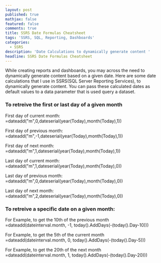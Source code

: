 ```yaml
---
layout: post
published: true
mathjax: false
featured: false
comments: true
title: SSRS Date Formulas Cheatsheet
tags: 'SSRS, SQL, Reporting, Dashboards'
categories:
  - SSRS
description: 'Date Calculations to dynamically generate content '
headline: SSRS Date Formulas Cheatsheet
---
```

While creating reports and dashboards, you may across the need to dynamically generate content based on a given date. Here are some date calculations that I use in SSRS(SQL Server Reporting Services), to dynamically generate content.  You can pass these calculated dates as default values to a data parameter that is used query a dataset.

### To retreive the first or last day of a given month

First day of current month:
=dateadd("m",0,dateserial(year(Today),month(Today),1))

First day of previous month:
=dateadd("m",-1,dateserial(year(Today),month(Today),1))

First day of next month:
=dateadd("m",1,dateserial(year(Today),month(Today),1))

Last day of current month:
=dateadd("m",1,dateserial(year(Today),month(Today),0))

Last day of previous month:
=dateadd("m",0,dateserial(year(Today),month(Today),0))

Last day of next month:
=dateadd("m",2,dateserial(year(Today),month(Today),0))


### To retreive a specific date on a given month: 

For Example, to get the 10th of the previous month
=dateadd(dateinterval.month, -1, today().AddDays(-(today().Day-10)))

For Example, to get the 5th of the current month
=dateadd(dateinterval.month, 0, today().AddDays(-(today().Day-5)))

For Example, to get the 20th of the next month
=dateadd(dateinterval.month, 1, today().AddDays(-(today().Day-20)))


